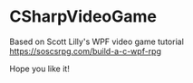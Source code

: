 # CSharpVideoGame
Based on Scott Lilly's WPF video game tutorial <br>
https://soscsrpg.com/build-a-c-wpf-rpg

Hope you like it!

